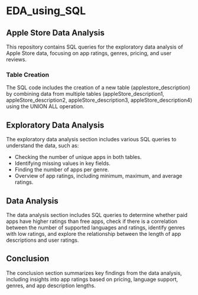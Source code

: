 # EDA_using_SQL
## Apple Store Data Analysis
This repository contains SQL queries for the exploratory data analysis of Apple Store data, focusing on app ratings, genres, pricing, and user reviews.

### Table Creation
The SQL code includes the creation of a new table (applestore_description) by combining data from multiple tables (appleStore_description1, appleStore_description2, appleStore_description3, appleStore_description4) using the UNION ALL operation.

## Exploratory Data Analysis
The exploratory data analysis section includes various SQL queries to understand the data, such as:

* Checking the number of unique apps in both tables.
* Identifying missing values in key fields.
* Finding the number of apps per genre.
* Overview of app ratings, including minimum, maximum, and average ratings.

## Data Analysis
The data analysis section includes SQL queries to determine whether paid apps have higher ratings than free apps, check if there is a correlation between the number of supported languages and ratings, identify genres with low ratings, and explore the relationship between the length of app descriptions and user ratings.

## Conclusion
The conclusion section summarizes key findings from the data analysis, including insights into app ratings based on pricing, language support, genres, and app description lengths.